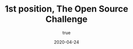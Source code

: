 ---
author:
  name: "Jatin Dehmiwal"
date: 2020-04-24
title: 1st position, The Open Source Challenge
eventname: IGDTUW
eventlocation:
weight: 10
---